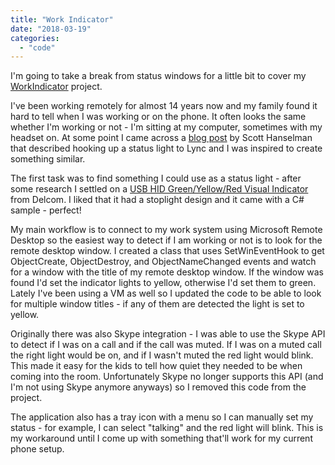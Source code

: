 ```yaml
---
title: "Work Indicator"
date: "2018-03-19"
categories: 
  - "code"
---
```


I'm going to take a break from status windows for a little bit to cover my [WorkIndicator](https://github.com/ckaczor/WorkIndicator) project.

I've been working remotely for almost 14 years now and my family found it hard to tell when I was working or on the phone. It often looks the same whether I'm working or not - I'm sitting at my computer, sometimes with my headset on. At some point I came across a [blog post](https://www.hanselman.com/blog/IsDaddyOnACallABusyLightPresenceIndicatorForLyncForMyHomeOffice.aspx) by Scott Hanselman that described hooking up a status light to Lync and I was inspired to create something similar.

The first task was to find something I could use as a status light - after some research I settled on a [USB HID Green/Yellow/Red Visual Indicator](https://www.delcomproducts.com/productdetails.asp?PartNumber=907241) from Delcom. I liked that it had a stoplight design and it came with a C# sample - perfect!

My main workflow is to connect to my work system using Microsoft Remote Desktop so the easiest way to detect if I am working or not is to look for the remote desktop window. I created a class that uses SetWinEventHook to get ObjectCreate, ObjectDestroy, and ObjectNameChanged events and watch for a window with the title of my remote desktop window. If the window was found I'd set the indicator lights to yellow, otherwise I'd set them to green. Lately I've been using a VM as well so I updated the code to be able to look for multiple window titles - if any of them are detected the light is set to yellow.

Originally there was also Skype integration - I was able to use the Skype API to detect if I was on a call and if the call was muted. If I was on a muted call the right light would be on, and if I wasn't muted the red light would blink. This made it easy for the kids to tell how quiet they needed to be when coming into the room. Unfortunately Skype no longer supports this API (and I'm not using Skype anymore anyways) so I removed this code from the project.

The application also has a tray icon with a menu so I can manually set my status - for example, I can select "talking" and the red light will blink. This is my workaround until I come up with something that'll work for my current phone setup.
